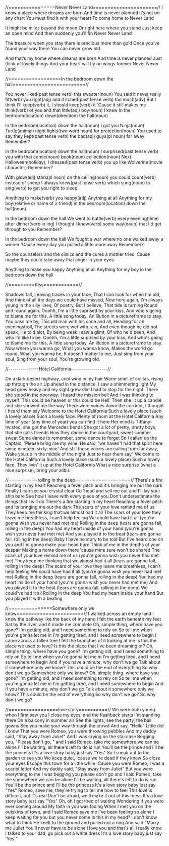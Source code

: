 //================Never Never Land======================//
I know a place where dreams are born
And time is never planned
It’s not on any chart
You must find it with your heart
To come home to Never Land

It might be miles beyond the moon
Or right here where you stand
Just keep an open mind
And then suddenly you’ll fin
Never Never Land

The treasure when you stay there
Is precious more than gold
Once you’ve found your way there
You can never grow old

And that’s my home where dreams are born
And time is never planned
Just think of lovely things
And your heart will fly on wings forever
Never Never Land

//==================In the bedroom down the hall=========================//

You never liked(past tense verb) this sweater(noun)
You said it never really fit(verb) you right(adj) and it itched(past tense verb) too much(adv)
But I think I'll keep(verb) it, I should keep(verb) it
'Cause it still makes me think(verb) of you and that little(adj) boy(noun) I knew
In the bedroom(location) down(direction) the hall(noun)

In the bedroom(location) down the hall(noun)
I got you Ninja(noun) Turtle(animal) night lights(two word noun) for protection(noun)
You used to say they kept(past tense verb) the bad(adj) guys(pl noun) far away
Remember?

In the bedroom(location) down the hall(noun)
I surprised(past tense verb) you with that comic(noun) book(noun) collection(noun)
Next Halloween(holiday), I dressed(past tense verb) you up like Wolverine(movie character)
Remember?

With glow(adj) stars(pl noun) on the ceiling(noun) you could count(verb) instead of sheep
I always knew(past tense verb) which song(noun) to sing(verb) to get you right to sleep

Anything to make(verb) you happy(adj)
Anything at all
Anything for my boy(relative or name of a friend) in the bedroom(location) down the hall(noun)

In the bedroom down the hall
We went to battle(verb) every evening(time) after dinner(verb in ing)
I thought I knew(verb) some way(noun) that I'd get through to you
Remember?

In the bedroom down the hall
We fought a war where no one walked away a winner
'Cause every day you pulled a little more away
Remember?

So the counselors and the clinics and the cures a mother tries
'Cause maybe they could take away that anger in your eyes

Anything to make you happy
Anything at all
Anything for my boy in the bedroom down the hall

//=========Kiss============//

Shadows fall,
Leaving traces in your face,
That I can look for when I'm old,
And think of all the days we could have missed,
Now here again,
I'm always young in the silly lines,
Of poetry,
But I believe,
That tide is turning
Round and round again.
Ooohh, I'm a little suprised by your kiss,
And who's going to blame me for this,
A little song today,
An illution in a pictureframe to stay.
You pass me by,
This old man with his cane and all,
Heading for an eveningstroll,
The streets were wet with rain,
And even though he did not speak,
He told alot,
By being weak I saw a glimt,
Of who he'd been,
And who I'd like to be.
Ooohh, I'm a little suprised by your kiss,
And who's going to blame me for this,
A little song today,
An illution in a pictureframe to stay.
Now where you wanna go,
What you wanna know,
Makes the world go round,
What you wanna be,
It doesn't matter to me,
Just sing from your soul,
Sing from your soul,
You're growing old.

//---------------Hotel California------------------//

On a dark desert highway, cool wind in my hair
Warm smell of colitas, rising up through the air
Up ahead in the distance, I saw a shimmering light
My head grew heavy and my sight grew dim
I had to stop for the night.
There she stood in the doorway;
I heard the mission bell
And I was thinking to myself
'This could be heaven or this could be Hell'
Then she lit up a candle and she showed me the way
There were voices down the corridor,
I thought I heard them say
Welcome to the Hotel California
Such a lovely place (such a lovely place)
Such a lovely face.
Plenty of room at the Hotel California
Any time of year (any time of year) you can find it here
Her mind is Tiffany-twisted, she got the Mercedes bends
She got a lot of pretty, pretty boys, that she calls friends
How they dance in the courtyard, sweet summer sweat
Some dance to remember, some dance to forget
So I called up the Captain,
'Please bring me my wine'
He said, 'we haven't had that spirit here since nineteen sixty-nine'
And still those voices are calling from far away,
Wake you up in the middle of the night
Just to hear them say"
Welcome to the Hotel California
Such a lovely place (such a lovely place)
Such a lovely face.
They livin' it up at the Hotel California
What a nice surprise (what a nice surprise), bring your alibis

//==========rolling in the deep===================//
There's a fire starting in my heart
Reaching a fever pitch and it's bringing me out the dark
Finally I can see you crystal clear
Go 'head and sell me out and I'll lay your ship bare
See how I leave with every piece of you
Don't underestimate the things that I will do
There's a fire starting in my heart
Reaching a fever pitch and its bringing me out the dark
The scars of your love remind me of us
They keep me thinking that we almost had it all
The scars of your love they leave me breathless, I can't help feeling
We could have had it all (you're gonna wish you never had met me)
Rolling in the deep (tears are gonna fall, rolling in the deep)
You had my heart inside of your hand (you're gonna wish you never had met me)
And you played it to the beat (tears are gonna fall, rolling in the deep)
Baby I have no story to be told
But I've heard one on you and I'm gonna make your head burn
Think of me in the depths of your despair
Making a home down there 'cause mine sure won't be shared
The scars of your love remind me of us (you're gonna wish you never had met me)
They keep me thinking that we almost had it all (tears are gonna fall, rolling in the deep)
The scars of your love they leave me breathless, I can't help feeling
We could have had it all (you're gonna wish you never had met me)
Rolling in the deep (tears are gonna fall, rolling in the deep)
You had my heart inside of your hand (you're gonna wish you never had met me)
And you played it to the beat (tears are gonna fall, rolling in the deep)
We could've had it all
Rolling in the deep
You had my heart inside your hand
But you played it with a beating

//===============Somewhere only we know=======================//
I walked across an empty land
I knew the pathway like the back of my hand
I felt the earth beneath my feet
Sat by the river, and it made me complete
Oh, simple thing, where have you gone?
I'm getting old, and I need something to rely on
So tell me when you're gonna let me in
I'm getting tired, and I need somewhere to begin
I came across a fallen tree
I felt the branches of it looking at me
Is this the place we used to love?
Is this the place that I've been dreaming of?
Oh, simple thing, where have you gone?
I'm getting old, and I need something to rely on
So tell me when you're gonna let me in
I'm getting tired, and I need somewhere to begin
And if you have a minute, why don't we go
Talk about it somewhere only we know?
This could be the end of everything
So why don't we go
Somewhere only we know?
Oh, simple thing, where have you gone?
I'm getting old, and I need something to rely on
So tell me when you're gonna let me in
I'm getting tired, and I need somewhere to begin
And if you have a minute, why don't we go
Talk about it somewhere only we know?
This could be the end of everything
So why don't we go?
So why don't we go?

//=================love story==========//
We were both young when I first saw you
I close my eyes, and the flashback starts
I'm standing there
On a balcony in summer air
See the lights, see the party, the ball gowns
See you make your way through the crowd
And say, "Hello"
Little did I know
That you were Romeo, you were throwing pebbles
And my daddy said, "Stay away from Juliet"
And I was crying on the staircase
Begging you, "Please don't go, " and I said
Romeo, take me somewhere we can be alone
I'll be waiting, all there's left to do is run
You'll be the prince and I'll be the princess
It's a love story baby just say "Yes"
So I sneak out to the garden to see you
We keep quiet, 'cause we're dead if they knew
So close your eyes
Escape this town for a little while
'Cause you were Romeo, I was a scarlet letter
And my daddy said, "Stay away from Juliet"
But you were everything to me
I was begging you please don't go and I said
Romeo, take me somewhere we can be alone
I'll be waiting, all there's left to do is run
You'll be the prince and I'll be the princess
It's a love story baby just say "Yes"
Romeo, save me, they're trying to tell me how to feel
This love is difficult, but it's real
Don't be afraid, we'll make it out of this mess
It's a love story baby just say "Yes"
Oh, oh
I got tired of waiting
Wondering if you were ever coming around
My faith in you was fading
When I met you on the outskirts of town, and I said
Romeo save me I've been feeling so alone
I keep waiting for you but you never come
Is this in my head? I don't know what to think
He knelt to the ground and pulled out a ring
And said "Marry me Juliet
You'll never have to be alone
I love you and that's all I really know
I talked to your dad, go pick out a white dress
It's a love story baby just say 'Yes'"
